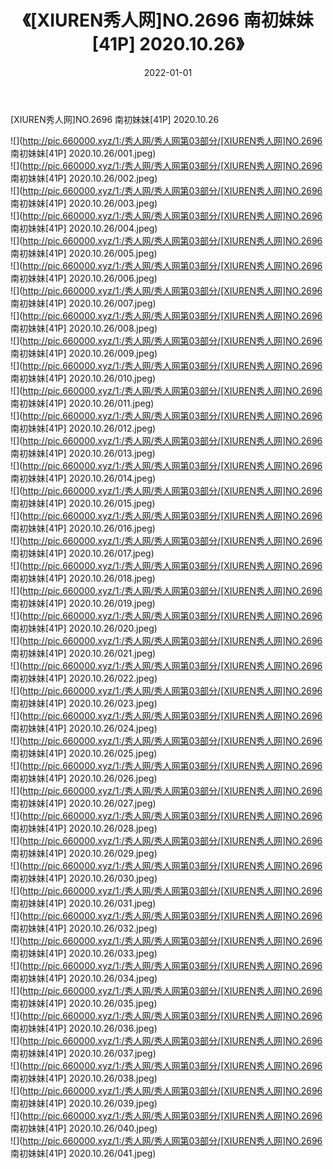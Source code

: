 ﻿---
layout: post
title:  《[XIUREN秀人网]NO.2696 南初妹妹[41P] 2020.10.26》
date:   2022-01-01
img: http://pic.660000.xyz/1:/秀人网/秀人网第03部分/[XIUREN秀人网]NO.2696 南初妹妹[41P] 2020.10.26/000.jpg
categories: [美女, 清纯, 唯美]
---

[XIUREN秀人网]NO.2696 南初妹妹[41P] 2020.10.26

 ![](http://pic.660000.xyz/1:/秀人网/秀人网第03部分/[XIUREN秀人网]NO.2696 南初妹妹[41P] 2020.10.26/001.jpeg) <br>![](http://pic.660000.xyz/1:/秀人网/秀人网第03部分/[XIUREN秀人网]NO.2696 南初妹妹[41P] 2020.10.26/002.jpeg) <br>![](http://pic.660000.xyz/1:/秀人网/秀人网第03部分/[XIUREN秀人网]NO.2696 南初妹妹[41P] 2020.10.26/003.jpeg) <br>![](http://pic.660000.xyz/1:/秀人网/秀人网第03部分/[XIUREN秀人网]NO.2696 南初妹妹[41P] 2020.10.26/004.jpeg) <br>![](http://pic.660000.xyz/1:/秀人网/秀人网第03部分/[XIUREN秀人网]NO.2696 南初妹妹[41P] 2020.10.26/005.jpeg) <br>![](http://pic.660000.xyz/1:/秀人网/秀人网第03部分/[XIUREN秀人网]NO.2696 南初妹妹[41P] 2020.10.26/006.jpeg) <br>![](http://pic.660000.xyz/1:/秀人网/秀人网第03部分/[XIUREN秀人网]NO.2696 南初妹妹[41P] 2020.10.26/007.jpeg) <br>![](http://pic.660000.xyz/1:/秀人网/秀人网第03部分/[XIUREN秀人网]NO.2696 南初妹妹[41P] 2020.10.26/008.jpeg) <br>![](http://pic.660000.xyz/1:/秀人网/秀人网第03部分/[XIUREN秀人网]NO.2696 南初妹妹[41P] 2020.10.26/009.jpeg) <br>![](http://pic.660000.xyz/1:/秀人网/秀人网第03部分/[XIUREN秀人网]NO.2696 南初妹妹[41P] 2020.10.26/010.jpeg) <br>![](http://pic.660000.xyz/1:/秀人网/秀人网第03部分/[XIUREN秀人网]NO.2696 南初妹妹[41P] 2020.10.26/011.jpeg) <br>![](http://pic.660000.xyz/1:/秀人网/秀人网第03部分/[XIUREN秀人网]NO.2696 南初妹妹[41P] 2020.10.26/012.jpeg) <br>![](http://pic.660000.xyz/1:/秀人网/秀人网第03部分/[XIUREN秀人网]NO.2696 南初妹妹[41P] 2020.10.26/013.jpeg) <br>![](http://pic.660000.xyz/1:/秀人网/秀人网第03部分/[XIUREN秀人网]NO.2696 南初妹妹[41P] 2020.10.26/014.jpeg) <br>![](http://pic.660000.xyz/1:/秀人网/秀人网第03部分/[XIUREN秀人网]NO.2696 南初妹妹[41P] 2020.10.26/015.jpeg) <br>![](http://pic.660000.xyz/1:/秀人网/秀人网第03部分/[XIUREN秀人网]NO.2696 南初妹妹[41P] 2020.10.26/016.jpeg) <br>![](http://pic.660000.xyz/1:/秀人网/秀人网第03部分/[XIUREN秀人网]NO.2696 南初妹妹[41P] 2020.10.26/017.jpeg) <br>![](http://pic.660000.xyz/1:/秀人网/秀人网第03部分/[XIUREN秀人网]NO.2696 南初妹妹[41P] 2020.10.26/018.jpeg) <br>![](http://pic.660000.xyz/1:/秀人网/秀人网第03部分/[XIUREN秀人网]NO.2696 南初妹妹[41P] 2020.10.26/019.jpeg) <br>![](http://pic.660000.xyz/1:/秀人网/秀人网第03部分/[XIUREN秀人网]NO.2696 南初妹妹[41P] 2020.10.26/020.jpeg) <br>![](http://pic.660000.xyz/1:/秀人网/秀人网第03部分/[XIUREN秀人网]NO.2696 南初妹妹[41P] 2020.10.26/021.jpeg) <br>![](http://pic.660000.xyz/1:/秀人网/秀人网第03部分/[XIUREN秀人网]NO.2696 南初妹妹[41P] 2020.10.26/022.jpeg) <br>![](http://pic.660000.xyz/1:/秀人网/秀人网第03部分/[XIUREN秀人网]NO.2696 南初妹妹[41P] 2020.10.26/023.jpeg) <br>![](http://pic.660000.xyz/1:/秀人网/秀人网第03部分/[XIUREN秀人网]NO.2696 南初妹妹[41P] 2020.10.26/024.jpeg) <br>![](http://pic.660000.xyz/1:/秀人网/秀人网第03部分/[XIUREN秀人网]NO.2696 南初妹妹[41P] 2020.10.26/025.jpeg) <br>![](http://pic.660000.xyz/1:/秀人网/秀人网第03部分/[XIUREN秀人网]NO.2696 南初妹妹[41P] 2020.10.26/026.jpeg) <br>![](http://pic.660000.xyz/1:/秀人网/秀人网第03部分/[XIUREN秀人网]NO.2696 南初妹妹[41P] 2020.10.26/027.jpeg) <br>![](http://pic.660000.xyz/1:/秀人网/秀人网第03部分/[XIUREN秀人网]NO.2696 南初妹妹[41P] 2020.10.26/028.jpeg) <br>![](http://pic.660000.xyz/1:/秀人网/秀人网第03部分/[XIUREN秀人网]NO.2696 南初妹妹[41P] 2020.10.26/029.jpeg) <br>![](http://pic.660000.xyz/1:/秀人网/秀人网第03部分/[XIUREN秀人网]NO.2696 南初妹妹[41P] 2020.10.26/030.jpeg) <br>![](http://pic.660000.xyz/1:/秀人网/秀人网第03部分/[XIUREN秀人网]NO.2696 南初妹妹[41P] 2020.10.26/031.jpeg) <br>![](http://pic.660000.xyz/1:/秀人网/秀人网第03部分/[XIUREN秀人网]NO.2696 南初妹妹[41P] 2020.10.26/032.jpeg) <br>![](http://pic.660000.xyz/1:/秀人网/秀人网第03部分/[XIUREN秀人网]NO.2696 南初妹妹[41P] 2020.10.26/033.jpeg) <br>![](http://pic.660000.xyz/1:/秀人网/秀人网第03部分/[XIUREN秀人网]NO.2696 南初妹妹[41P] 2020.10.26/034.jpeg) <br>![](http://pic.660000.xyz/1:/秀人网/秀人网第03部分/[XIUREN秀人网]NO.2696 南初妹妹[41P] 2020.10.26/035.jpeg) <br>![](http://pic.660000.xyz/1:/秀人网/秀人网第03部分/[XIUREN秀人网]NO.2696 南初妹妹[41P] 2020.10.26/036.jpeg) <br>![](http://pic.660000.xyz/1:/秀人网/秀人网第03部分/[XIUREN秀人网]NO.2696 南初妹妹[41P] 2020.10.26/037.jpeg) <br>![](http://pic.660000.xyz/1:/秀人网/秀人网第03部分/[XIUREN秀人网]NO.2696 南初妹妹[41P] 2020.10.26/038.jpeg) <br>![](http://pic.660000.xyz/1:/秀人网/秀人网第03部分/[XIUREN秀人网]NO.2696 南初妹妹[41P] 2020.10.26/039.jpeg) <br>![](http://pic.660000.xyz/1:/秀人网/秀人网第03部分/[XIUREN秀人网]NO.2696 南初妹妹[41P] 2020.10.26/040.jpeg) <br>![](http://pic.660000.xyz/1:/秀人网/秀人网第03部分/[XIUREN秀人网]NO.2696 南初妹妹[41P] 2020.10.26/041.jpeg) <br>